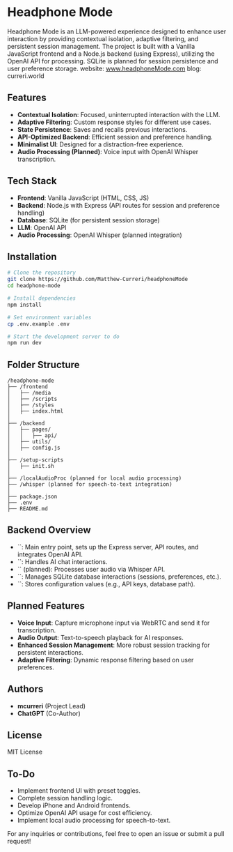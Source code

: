 # Headphone Mode

Headphone Mode is an LLM-powered experience designed to enhance user interaction by providing contextual isolation, adaptive filtering, and persistent session management. The project is built with a Vanilla JavaScript frontend and a Node.js backend (using Express), utilizing the OpenAI API for processing. SQLite is planned for session persistence and user preference storage.
website: www.headphoneMode.com
blog: curreri.world
## Features

- **Contextual Isolation**: Focused, uninterrupted interaction with the LLM.
- **Adaptive Filtering**: Custom response styles for different use cases.
- **State Persistence**: Saves and recalls previous interactions.
- **API-Optimized Backend**: Efficient session and preference handling.
- **Minimalist UI**: Designed for a distraction-free experience.
- **Audio Processing (Planned)**: Voice input with OpenAI Whisper transcription.

## Tech Stack

- **Frontend**: Vanilla JavaScript (HTML, CSS, JS)
- **Backend**: Node.js with Express (API routes for session and preference handling)
- **Database**: SQLite (for persistent session storage)
- **LLM**: OpenAI API
- **Audio Processing**: OpenAI Whisper (planned integration)

## Installation

```sh
# Clone the repository
git clone https://github.com/Matthew-Curreri/headphoneMode
cd headphone-mode

# Install dependencies
npm install

# Set environment variables
cp .env.example .env

# Start the development server to do
npm run dev
```

## Folder Structure

```
/headphone-mode
├── /frontend
│   ├── /media
│   ├── /scripts
│   ├── /styles
│   ├── index.html
│
├── /backend
│   ├── pages/
│   │   ├── api/
│   ├── utils/
│   ├── config.js
│
├── /setup-scripts
│   ├── init.sh
│
├── /localAudioProc (planned for local audio processing)
├── /whisper (planned for speech-to-text integration)
│
├── package.json
├── .env
├── README.md
```

## Backend Overview

- ``: Main entry point, sets up the Express server, API routes, and integrates OpenAI API.
- ``: Handles AI chat interactions.
- `` (planned): Processes user audio via Whisper API.
- ``: Manages SQLite database interactions (sessions, preferences, etc.).
- ``: Stores configuration values (e.g., API keys, database path).

## Planned Features

- **Voice Input**: Capture microphone input via WebRTC and send it for transcription.
- **Audio Output**: Text-to-speech playback for AI responses.
- **Enhanced Session Management**: More robust session tracking for persistent interactions.
- **Adaptive Filtering**: Dynamic response filtering based on user preferences.

## Authors

- **mcurreri** (Project Lead)
- **ChatGPT** (Co-Author)

## License

MIT License

## To-Do

- Implement frontend UI with preset toggles.
- Complete session handling logic.
- Develop iPhone and Android frontends.
- Optimize OpenAI API usage for cost efficiency.
- Implement local audio processing for speech-to-text.

For any inquiries or contributions, feel free to open an issue or submit a pull request!

